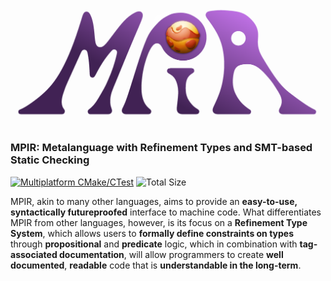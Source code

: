 ![](imagebank/mpir_logo.png)
### MPIR: Metalanguage with Refinement Types and SMT-based Static Checking

[![Multiplatform CMake/CTest](https://github.com/tobybenjaminclark/mpir/actions/workflows/cmake-multi-platform.yml/badge.svg)](https://github.com/tobybenjaminclark/mpir/actions/workflows/cmake-multi-platform.yml)
![Total Size](https://img.shields.io/github/repo-size/tobybenjaminclark/mpir)

MPIR, akin to many other languages, aims to provide an **easy-to-use, syntactically futureproofed** interface to machine code. What differentiates MPIR from other languages, however, is its focus on a **Refinement Type System**, which allows users to **formally define constraints on types** through **propositional** and **predicate** logic, which in combination with **tag-associated documentation**, will allow programmers to create **well documented**, **readable** code that is **understandable in the long-term**.

